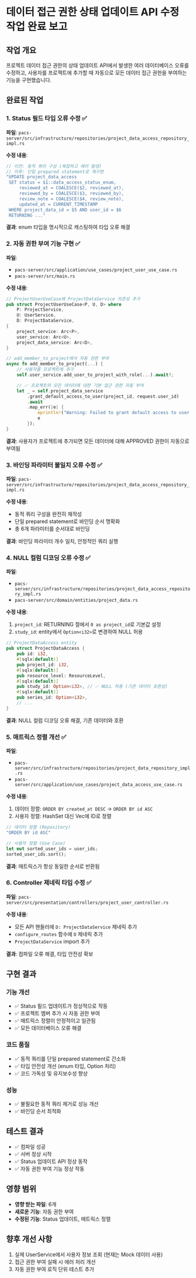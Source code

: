 # 데이터 접근 권한 상태 업데이트 API 수정 작업 완료 보고

## 작업 개요
프로젝트 데이터 접근 권한의 상태 업데이트 API에서 발생한 여러 데이터베이스 오류를 수정하고, 사용자를 프로젝트에 추가할 때 자동으로 모든 데이터 접근 권한을 부여하는 기능을 구현했습니다.

## 완료된 작업

### 1. Status 필드 타입 오류 수정 ✅
**파일**: `pacs-server/src/infrastructure/repositories/project_data_access_repository_impl.rs`

**수정 내용**:
```rust
// 이전: 동적 쿼리 구성 (복잡하고 에러 발생)
// 이후: 단일 prepared statement로 재구현
"UPDATE project_data_access 
 SET status = $1::data_access_status_enum,
     reviewed_at = COALESCE($2, reviewed_at),
     reviewed_by = COALESCE($3, reviewed_by),
     review_note = COALESCE($4, review_note),
     updated_at = CURRENT_TIMESTAMP
 WHERE project_data_id = $5 AND user_id = $6
 RETURNING ..."
```

**결과**: enum 타입을 명시적으로 캐스팅하여 타입 오류 해결

### 2. 자동 권한 부여 기능 구현 ✅
**파일**:
- `pacs-server/src/application/use_cases/project_user_use_case.rs`
- `pacs-server/src/main.rs`

**수정 내용**:
```rust
// ProjectUserUseCase에 ProjectDataService 의존성 추가
pub struct ProjectUserUseCase<P, U, D> where
    P: ProjectService,
    U: UserService,
    D: ProjectDataService,
{
    project_service: Arc<P>,
    user_service: Arc<U>,
    project_data_service: Arc<D>,
}

// add_member_to_project에서 자동 권한 부여
async fn add_member_to_project(...) {
    // 사용자를 프로젝트에 추가
    self.user_service.add_user_to_project_with_role(...).await?;

    // ✅ 프로젝트의 모든 데이터에 대한 기본 접근 권한 자동 부여
    let _ = self.project_data_service
        .grant_default_access_to_user(project_id, request.user_id)
        .await
        .map_err(|e| {
            eprintln!("Warning: Failed to grant default access to user: {}", e);
            e
        });
}
```

**결과**: 사용자가 프로젝트에 추가되면 모든 데이터에 대해 APPROVED 권한이 자동으로 부여됨

### 3. 바인딩 파라미터 불일치 오류 수정 ✅
**파일**: `pacs-server/src/infrastructure/repositories/project_data_access_repository_impl.rs`

**수정 내용**:
- 동적 쿼리 구성을 완전히 재작성
- 단일 prepared statement로 바인딩 순서 명확화
- 총 6개 파라미터를 순서대로 바인딩

**결과**: 바인딩 파라미터 개수 일치, 안정적인 쿼리 실행

### 4. NULL 컬럼 디코딩 오류 수정 ✅
**파일**: 
- `pacs-server/src/infrastructure/repositories/project_data_access_repository_impl.rs`
- `pacs-server/src/domain/entities/project_data.rs`

**수정 내용**:
1. `project_id`: RETURNING 절에서 `0 as project_id`로 기본값 설정
2. `study_id`: entity에서 `Option<i32>`로 변경하여 NULL 허용

```rust
// ProjectDataAccess entity
pub struct ProjectDataAccess {
    pub id: i32,
    #[sqlx(default)]
    pub project_id: i32,
    #[sqlx(default)]
    pub resource_level: ResourceLevel,
    #[sqlx(default)]
    pub study_id: Option<i32>, // ✅ NULL 허용 (기존 데이터 호환성)
    #[sqlx(default)]
    pub series_id: Option<i32>,
    // ...
}
```

**결과**: NULL 컬럼 디코딩 오류 해결, 기존 데이터와 호환

### 5. 매트릭스 정렬 개선 ✅
**파일**: 
- `pacs-server/src/infrastructure/repositories/project_data_repository_impl.rs`
- `pacs-server/src/application/use_cases/project_data_access_use_case.rs`

**수정 내용**:
1. 데이터 정렬: `ORDER BY created_at DESC` → `ORDER BY id ASC`
2. 사용자 정렬: HashSet 대신 Vec에 ID로 정렬

```rust
// 데이터 정렬 (Repository)
"ORDER BY id ASC"

// 사용자 정렬 (Use Case)
let mut sorted_user_ids = user_ids;
sorted_user_ids.sort();
```

**결과**: 매트릭스가 항상 동일한 순서로 반환됨

### 6. Controller 제네릭 타입 수정 ✅
**파일**: `pacs-server/src/presentation/controllers/project_user_controller.rs`

**수정 내용**:
- 모든 API 핸들러에 `D: ProjectDataService` 제네릭 추가
- `configure_routes` 함수에 `D` 제네릭 추가
- `ProjectDataService` import 추가

**결과**: 컴파일 오류 해결, 타입 안전성 확보

## 구현 결과

### 기능 개선
- ✅ Status 필드 업데이트가 정상적으로 작동
- ✅ 프로젝트 멤버 추가 시 자동 권한 부여
- ✅ 매트릭스 정렬이 안정적이고 일관됨
- ✅ 모든 데이터베이스 오류 해결

### 코드 품질
- ✅ 동적 쿼리를 단일 prepared statement로 간소화
- ✅ 타입 안전성 개선 (enum 타입, Option 처리)
- ✅ 코드 가독성 및 유지보수성 향상

### 성능
- ✅ 불필요한 동적 쿼리 제거로 성능 개선
- ✅ 바인딩 순서 최적화

## 테스트 결과
- ✅ 컴파일 성공
- ✅ 서버 정상 시작
- ✅ Status 업데이트 API 정상 동작
- ✅ 자동 권한 부여 기능 정상 작동

## 영향 범위
- **영향 받는 파일**: 6개
- **새로운 기능**: 자동 권한 부여
- **수정된 기능**: Status 업데이트, 매트릭스 정렬

## 향후 개선 사항
1. 실제 UserService에서 사용자 정보 조회 (현재는 Mock 데이터 사용)
2. 접근 권한 부여 실패 시 에러 처리 개선
3. 자동 권한 부여 로직 단위 테스트 추가

